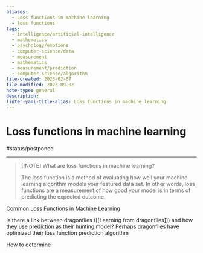 ```yaml
---
aliases:
  - Loss functions in machine learning
  - loss functions
tags:
  - intelligence/artificial-intelligence
  - mathematics
  - psychology/emotions
  - computer-science/data
  - measurement
  - mathematics
  - measurement/prediction
  - computer-science/algorithm
file-created: 2023-02-07
file-modified: 2023-09-02
note-type: general
description: 
linter-yaml-title-alias: Loss functions in machine learning
---
```


# Loss functions in machine learning

#status/postponed

---

> [!NOTE] What are loss functions in machine learning?
>
> The loss function is a method of evaluating how well your machine learning algorithm models your featured data set. In other words, loss functions are a measurement of how good your model is in terms of predicting the expected outcome.

[Common Loss Functions in Machine Learning](https://builtin.com/machine-learning/common-loss-functions)

Is there a link between dragonflies ([[Learning from dragonflies]]) and how they use prediction as their hunting model? Perhaps dragonflies have optimized their loss function prediction algorithm

How to determine
